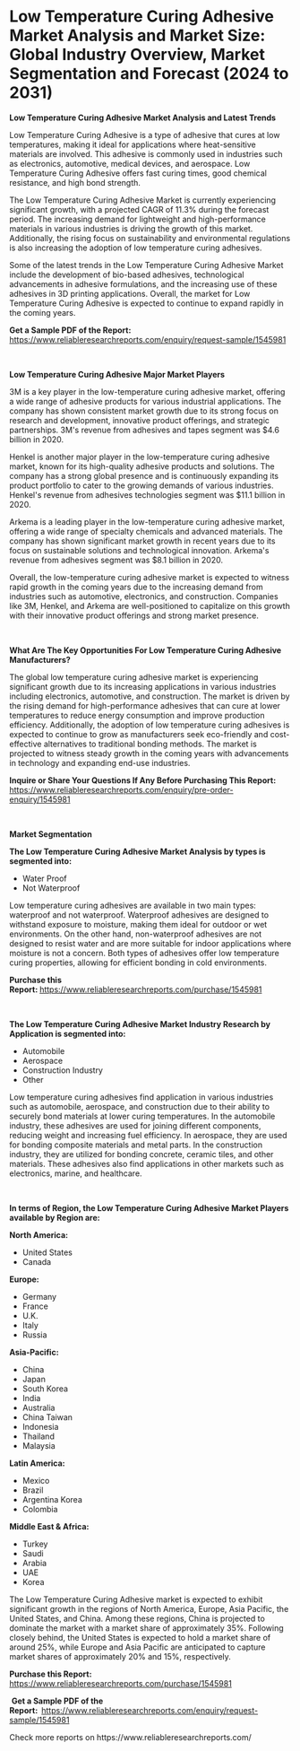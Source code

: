 <p><h1>Low Temperature Curing Adhesive Market Analysis and Market Size: Global Industry Overview, Market Segmentation and Forecast (2024 to 2031)</h1></p><p><strong>Low Temperature Curing Adhesive Market Analysis and Latest Trends</strong></p>
<p><p>Low Temperature Curing Adhesive is a type of adhesive that cures at low temperatures, making it ideal for applications where heat-sensitive materials are involved. This adhesive is commonly used in industries such as electronics, automotive, medical devices, and aerospace. Low Temperature Curing Adhesive offers fast curing times, good chemical resistance, and high bond strength.</p><p>The Low Temperature Curing Adhesive Market is currently experiencing significant growth, with a projected CAGR of 11.3% during the forecast period. The increasing demand for lightweight and high-performance materials in various industries is driving the growth of this market. Additionally, the rising focus on sustainability and environmental regulations is also increasing the adoption of low temperature curing adhesives.</p><p>Some of the latest trends in the Low Temperature Curing Adhesive Market include the development of bio-based adhesives, technological advancements in adhesive formulations, and the increasing use of these adhesives in 3D printing applications. Overall, the market for Low Temperature Curing Adhesive is expected to continue to expand rapidly in the coming years.</p></p>
<p><strong>Get a Sample PDF of the Report:&nbsp;</strong> <a href="https://www.reliableresearchreports.com/enquiry/request-sample/1545981">https://www.reliableresearchreports.com/enquiry/request-sample/1545981</a></p>
<p>&nbsp;</p>
<p><strong>Low Temperature Curing Adhesive Major Market Players</strong></p>
<p><p>3M is a key player in the low-temperature curing adhesive market, offering a wide range of adhesive products for various industrial applications. The company has shown consistent market growth due to its strong focus on research and development, innovative product offerings, and strategic partnerships. 3M's revenue from adhesives and tapes segment was $4.6 billion in 2020.</p><p>Henkel is another major player in the low-temperature curing adhesive market, known for its high-quality adhesive products and solutions. The company has a strong global presence and is continuously expanding its product portfolio to cater to the growing demands of various industries. Henkel's revenue from adhesives technologies segment was $11.1 billion in 2020.</p><p>Arkema is a leading player in the low-temperature curing adhesive market, offering a wide range of specialty chemicals and advanced materials. The company has shown significant market growth in recent years due to its focus on sustainable solutions and technological innovation. Arkema's revenue from adhesives segment was $8.1 billion in 2020.</p><p>Overall, the low-temperature curing adhesive market is expected to witness rapid growth in the coming years due to the increasing demand from industries such as automotive, electronics, and construction. Companies like 3M, Henkel, and Arkema are well-positioned to capitalize on this growth with their innovative product offerings and strong market presence.</p></p>
<p>&nbsp;</p>
<p><strong>What Are The Key Opportunities For Low Temperature Curing Adhesive Manufacturers?</strong></p>
<p><p>The global low temperature curing adhesive market is experiencing significant growth due to its increasing applications in various industries including electronics, automotive, and construction. The market is driven by the rising demand for high-performance adhesives that can cure at lower temperatures to reduce energy consumption and improve production efficiency. Additionally, the adoption of low temperature curing adhesives is expected to continue to grow as manufacturers seek eco-friendly and cost-effective alternatives to traditional bonding methods. The market is projected to witness steady growth in the coming years with advancements in technology and expanding end-use industries.</p></p>
<p><strong>Inquire or Share Your Questions If Any Before Purchasing This Report:</strong> <a href="https://www.reliableresearchreports.com/enquiry/pre-order-enquiry/1545981">https://www.reliableresearchreports.com/enquiry/pre-order-enquiry/1545981</a></p>
<p>&nbsp;</p>
<p><strong>Market Segmentation</strong></p>
<p><strong>The Low Temperature Curing Adhesive Market Analysis by types is segmented into:</strong></p>
<p><ul><li>Water Proof</li><li>Not Waterproof</li></ul></p>
<p><p>Low temperature curing adhesives are available in two main types: waterproof and not waterproof. Waterproof adhesives are designed to withstand exposure to moisture, making them ideal for outdoor or wet environments. On the other hand, non-waterproof adhesives are not designed to resist water and are more suitable for indoor applications where moisture is not a concern. Both types of adhesives offer low temperature curing properties, allowing for efficient bonding in cold environments.</p></p>
<p><strong>Purchase this Report:&nbsp;</strong><a href="https://www.reliableresearchreports.com/purchase/1545981">https://www.reliableresearchreports.com/purchase/1545981</a></p>
<p>&nbsp;</p>
<p><strong>The Low Temperature Curing Adhesive Market Industry Research by Application is segmented into:</strong></p>
<p><ul><li>Automobile</li><li>Aerospace</li><li>Construction Industry</li><li>Other</li></ul></p>
<p><p>Low temperature curing adhesives find application in various industries such as automobile, aerospace, and construction due to their ability to securely bond materials at lower curing temperatures. In the automobile industry, these adhesives are used for joining different components, reducing weight and increasing fuel efficiency. In aerospace, they are used for bonding composite materials and metal parts. In the construction industry, they are utilized for bonding concrete, ceramic tiles, and other materials. These adhesives also find applications in other markets such as electronics, marine, and healthcare.</p></p>
<p>&nbsp;</p>
<p><strong>In terms of Region, the Low Temperature Curing Adhesive Market Players available by Region are:</strong></p>
<p>
    <p> <strong> North America: </strong>
        <ul>
            <li>United States</li>
            <li>Canada</li>
        </ul>
        </p> 
    <p> <strong> Europe: </strong>
        <ul>
            <li>Germany</li>
            <li>France</li>
            <li>U.K.</li>
            <li>Italy</li>
            <li>Russia</li>
        </ul>
        </p> 
    <p> <strong> Asia-Pacific: </strong>
        <ul>
            <li>China</li>
            <li>Japan</li>
            <li>South Korea</li>
            <li>India</li>
            <li>Australia</li>
            <li>China Taiwan</li>
            <li>Indonesia</li>
            <li>Thailand</li>
            <li>Malaysia</li>
        </ul>
        </p> 
    <p> <strong> Latin America: </strong>
        <ul>
            <li>Mexico</li>
            <li>Brazil</li>
            <li>Argentina Korea</li>
            <li>Colombia</li>
        </ul>
        </p> 
    <p> <strong> Middle East & Africa: </strong>
        <ul>
            <li>Turkey</li>
            <li>Saudi</li>
            <li>Arabia</li>
            <li>UAE</li>
            <li>Korea</li>
        </ul>
    </p>
    </p>
<p><p>The Low Temperature Curing Adhesive market is expected to exhibit significant growth in the regions of North America, Europe, Asia Pacific, the United States, and China. Among these regions, China is projected to dominate the market with a market share of approximately 35%. Following closely behind, the United States is expected to hold a market share of around 25%, while Europe and Asia Pacific are anticipated to capture market shares of approximately 20% and 15%, respectively.</p></p>
<p><strong>Purchase this Report: </strong><a href="https://www.reliableresearchreports.com/purchase/1545981">https://www.reliableresearchreports.com/purchase/1545981</a></p>
<p>&nbsp;<strong>Get a Sample PDF of the Report:&nbsp;&nbsp;</strong><a href="https://www.reliableresearchreports.com/enquiry/request-sample/1545981">https://www.reliableresearchreports.com/enquiry/request-sample/1545981</a></p>
<p><strong></strong></p>
<p>Check more reports on https://www.reliableresearchreports.com/</p>